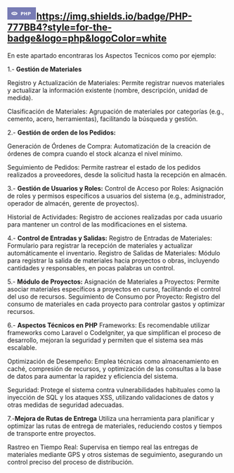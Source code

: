 ## ![alt text](image.png)https://img.shields.io/badge/PHP-777BB4?style=for-the-badge&logo=php&logoColor=white

En este apartado encontraras los Aspectos Tecnicos como por ejemplo:

1.- **Gestión de Materiales**

Registro y Actualización de Materiales: Permite registrar nuevos materiales y actualizar la información existente (nombre, descripción, unidad de medida).

Clasificación de Materiales: Agrupación de materiales por categorías (e.g., cemento, acero, herramientas), facilitando la búsqueda y gestión.

2.- **Gestión de orden de los Pedidos:**

Generación de Órdenes de Compra: Automatización de la creación de órdenes de compra cuando el stock alcanza el nivel mínimo.

Seguimiento de Pedidos: Permite rastrear el estado de los pedidos realizados a proveedores, desde la solicitud hasta la recepción en almacén.

3.- **Gestión de Usuarios y Roles:**
Control de Acceso por Roles: Asignación de roles y permisos específicos a usuarios del sistema (e.g., administrador, operador de almacén, gerente de proyectos).

Historial de Actividades: Registro de acciones realizadas por cada usuario para mantener un control de las modificaciones en el sistema.

4.- **Control de Entradas y Salidas:**
Registro de Entradas de Materiales: Formulario para registrar la recepción de materiales y actualizar automáticamente el inventario.
Registro de Salidas de Materiales: Módulo para registrar la salida de materiales hacia proyectos o obras, incluyendo cantidades y responsables, en pocas palabras un control.

5.- **Módulo de Proyectos:**
Asignación de Materiales a Proyectos: Permite asociar materiales específicos a proyectos en curso, facilitando el control del uso de recursos.
Seguimiento de Consumo por Proyecto: Registro del consumo de materiales en cada proyecto para controlar gastos y optimizar recursos.

6.- **Aspectos Técnicos en PHP**
Frameworks: Es recomendable utilizar frameworks como Laravel o CodeIgniter, ya que simplifican el proceso de desarrollo, mejoran la seguridad y permiten que el sistema sea más escalable.

Optimización de Desempeño: Emplea técnicas como almacenamiento en caché, compresión de recursos, y optimización de las consultas a la base de datos para aumentar la rapidez y eficiencia del sistema.

Seguridad: Protege el sistema contra vulnerabilidades habituales como la inyección de SQL y los ataques XSS, utilizando validaciones de datos y otras medidas de seguridad adecuadas.


7.-**Mejora de Rutas de Entrega**
Utiliza una herramienta para planificar y optimizar las rutas de entrega de materiales, reduciendo costos y tiempos de transporte entre proyectos.

Rastreo en Tiempo Real: Supervisa en tiempo real las entregas de materiales mediante GPS y otros sistemas de seguimiento, asegurando un control preciso del proceso de distribución.







